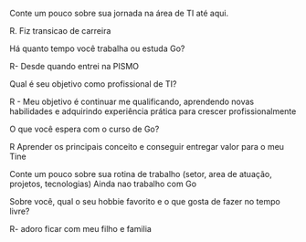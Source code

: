 Conte um pouco sobre sua jornada na área de TI até aqui.

R. Fiz transicao de carreira

Há quanto tempo você trabalha ou estuda Go?

R- Desde quando entrei na PISMO

Qual é seu objetivo como profissional de TI?

R - Meu objetivo é continuar me qualificando, aprendendo novas habilidades e adquirindo experiência prática para crescer profissionalmente

O que você espera com o curso de Go?

R Aprender os principais conceito e conseguir entregar valor para o meu Tine

Conte um pouco sobre sua rotina de trabalho (setor, area de atuação, projetos, tecnologias)
Ainda nao trabalho com Go

Sobre você, qual o seu hobbie favorito e o que gosta de fazer no tempo livre? 

R- adoro ficar com meu filho e familia